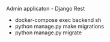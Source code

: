 Admin applicaton - Django Rest

- docker-compose exec backend sh
- python manage.py make migrations
- python manage.py migrate